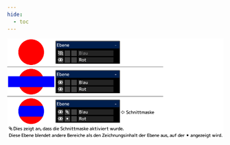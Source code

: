 ```yaml
---
hide:
  - toc
---
```


<!-- https://steamcommunity.com/sharedfiles/filedetails/?id=2954713656 -->

![clipping_mask](./image/clipping_mask.png)
